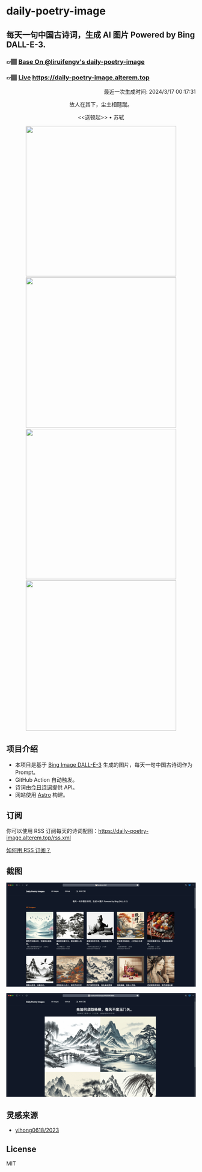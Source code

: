 
# daily-poetry-image

## 每天一句中国古诗词，生成 AI 图片 Powered by Bing DALL-E-3.

### 👉🏽 [Base On @liruifengv's daily-poetry-image](https://github.com/liruifengv/daily-poetry-image)

### 👉🏽 [Live](https://daily-poetry-image.alterem.top/) https://daily-poetry-image.alterem.top

<p align="right">
  最近一次生成时间: 2024/3/17 00:17:31
</p>
<p align="center">
故人在其下，尘土相豗蹴。
</p>
<p align="center">
<<送顿起>> • 苏轼
</p>
<p align="center">
<img src="https://tse3.mm.bing.net/th/id/OIG1.d.xcfx.eAXnZG3XOwkAq" height="400" width="400" />
<img src="https://tse4.mm.bing.net/th/id/OIG1.NsVBj9yHVe3UPEz_UKNE" height="400" width="400" />
<img src="https://tse2.mm.bing.net/th/id/OIG1.vMKpwmE062DDFTnCXHzu" height="400" width="400" />
<img src="https://tse1.mm.bing.net/th/id/OIG1.viZaedxhL9wKu3XGpp_B" height="400" width="400" />
</p>

## 项目介绍

-   本项目是基于 [Bing Image DALL-E-3](https://www.bing.com/images/create) 生成的图片，每天一句中国古诗词作为 Prompt。
-   GitHub Action 自动触发。
-   诗词由[今日诗词](https://www.jinrishici.com/)提供 API。
-   网站使用 [Astro](https://astro.build) 构建。

## 订阅

你可以使用 RSS 订阅每天的诗词配图：https://daily-poetry-image.alterem.top/rss.xml

[如何用 RSS 订阅？](https://zhuanlan.zhihu.com/p/55026716)

## 截图

![图片列表](./screenshots/Snipaste_2023-12-28_21-00-26.png)

![图片详情](./screenshots/Snipaste_2023-12-28_21-00-53.png)

## 灵感来源

-   [yihong0618/2023](https://github.com/yihong0618/2023)

## License

MIT

